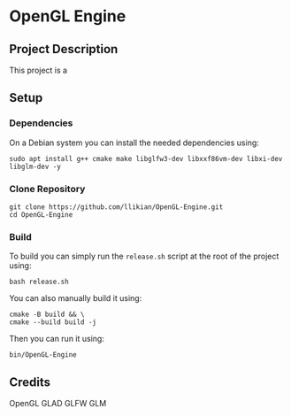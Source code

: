 # OpenGL Engine
## Project Description
This project is a 

## Setup
### Dependencies
On a Debian system you can install the needed dependencies using:
```shell
sudo apt install g++ cmake make libglfw3-dev libxxf86vm-dev libxi-dev libglm-dev -y
```

### Clone Repository
```shell
git clone https://github.com/llikian/OpenGL-Engine.git
cd OpenGL-Engine
```

### Build
To build you can simply run the `release.sh` script at the root of the project using:
```shell
bash release.sh
```

You can also manually build it using:
```shell
cmake -B build && \
cmake --build build -j
```

Then you can run it using:
```shell
bin/OpenGL-Engine
```

## Credits
OpenGL
GLAD
GLFW
GLM